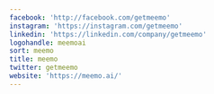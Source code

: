 ```yaml
---
facebook: 'http://facebook.com/getmeemo'
instagram: 'https://instagram.com/getmeemo'
linkedin: 'https://linkedin.com/company/getmeemo'
logohandle: meemoai
sort: meemo
title: meemo
twitter: getmeemo
website: 'https://meemo.ai/'
---
```

